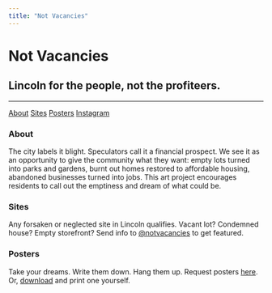 ```yaml
---
title: "Not Vacancies"
---
```


# Not Vacancies

## Lincoln for the people, not the profiteers.

---

[About](#about)
[Sites](#sites)
[Posters](#posters)
[Instagram](http://instagram.com/notvacancies)

### About

The city labels it blight. Speculators call it a financial prospect. We see it as an opportunity to give the community what they want: empty lots turned into parks and gardens, burnt out homes restored to affordable housing, abandoned businesses turned into jobs. This art project encourages residents to call out the emptiness and dream of what could be.

### Sites

Any forsaken or neglected site in Lincoln qualifies. Vacant lot? Condemned house? Empty storefront? Send info to [@notvacancies](https://www.instagram.com/notvacancies) to get featured.

### Posters

Take your dreams. Write them down. Hang them up. Request posters [here](mailto:notvacancies@gmail.com?subject=Posters%20Please). Or, [download](NotVacancies-Posters.pdf) and print one yourself.
